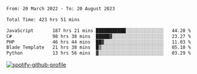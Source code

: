 <!--START_SECTION:waka-->

```txt
From: 20 March 2022 - To: 20 August 2023

Total Time: 423 hrs 51 mins

JavaScript       187 hrs 21 mins ███████████░░░░░░░░░░░░░░   44.20 %
C#               98 hrs 38 mins  █████▓░░░░░░░░░░░░░░░░░░░   23.27 %
PHP              46 hrs 44 mins  ██▓░░░░░░░░░░░░░░░░░░░░░░   11.03 %
Blade Template   21 hrs 38 mins  █▒░░░░░░░░░░░░░░░░░░░░░░░   05.10 %
Python           13 hrs 56 mins  ▓░░░░░░░░░░░░░░░░░░░░░░░░   03.29 %
```

<!--END_SECTION:waka-->
[![spotify-github-profile](https://spotify-github-profile.vercel.app/api/view?uid=c00zprrvy9xiloa9qnco3hmng&cover_image=true&theme=novatorem&show_offline=false&background_color=121212&bar_color=53b14f&bar_color_cover=false)](https://spotify-github-profile.vercel.app/api/view?uid=c00zprrvy9xiloa9qnco3hmng&redirect=true)



